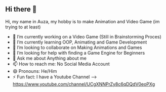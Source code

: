 ## Hi there 👋

Hi, my name in Auza, my hobby is to make Animation and Video Game (im trying to at least)

- 🔭 I’m currently working on a Video Game (Still in Brainstorming Proces)
- 🌱 I’m currently learning OOP, Animating and Game Development
- 👯 I’m looking to collaborate on Making Animations and Games
- 🤔 I’m looking for help with finding a Game Engine for Beginners
- 💬 Ask me about Anything about me
- 📫 How to reach me: No Social Media Account
- 😄 Pronouns: He/Him
- ⚡ Fun fact: I have a Youtube Channel --> https://www.youtube.com/channel/UCgXNNPrZy8c6qDQdV0eoPXg
